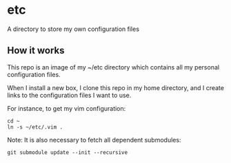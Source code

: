 # etc

A directory to store my own configuration files

## How it works

This repo is an image of my ~/etc directory which contains all my
personal configuration files.

When I install a new box, I clone this repo in my home directory,
and I create links to the configuration files I want to use.

For instance, to get my vim configuration:

```
cd ~
ln -s ~/etc/.vim .
```

Note: It is also necessary to fetch all dependent submodules:
```
git submodule update --init --recursive
```

